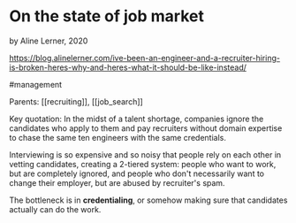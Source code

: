 # On the state of job market

by Aline Lerner, 2020

https://blog.alinelerner.com/ive-been-an-engineer-and-a-recruiter-hiring-is-broken-heres-why-and-heres-what-it-should-be-like-instead/

#management

Parents: [[recruiting]], [[job_search]]

Key quotation: In the midst of a talent shortage, companies ignore the candidates who apply to them and pay recruiters without domain expertise to chase the same ten engineers with the same credentials. 

Interviewing is so expensive and so noisy that people rely on each other in vetting candidates, creating a 2-tiered system: people who want to work, but are completely ignored, and people who don't necessarily want to change their employer, but are abused by recruiter's spam.

The bottleneck is in **credentialing**, or somehow making sure that candidates actually can do the work.